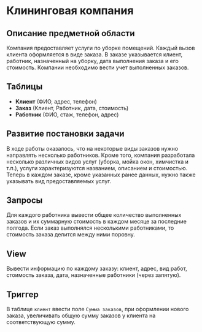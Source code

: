 # Клининговая компания

## Описание предметной области
Компания предоставляет услуги по уборке помещений. Каждый вызов клиента оформляется  в  виде  заказа.  В  заказе  указывается  клиент,  работник, назначенный на уборку, дата выполнения заказа и его стоимость. Компании необходимо вести учет выполненных заказов.

## Таблицы
* **Клиент** (ФИО, адрес, телефон)
* **Заказ** (Клиент, Работник, дата, стоимость)
* **Работник** (ФИО, стаж, телефон, адрес)

## Развитие постановки задачи
В ходе работы оказалось, что на некоторые виды заказов нужно направлять несколько  работников.  Кроме  того,  компания разработала  несколько различных  видов услуг  (уборка,  мойка  окон,  химчистка  и  т.п.),  услуги характеризуются  названием,  описанием  и  стоимостью.  Теперь  в  каждом заказе,  кроме  указанных  ранее  данных,  нужно  также  указывать  вид предоставляемых услуг.

## Запросы
Для каждого работника вывести общее количество выполненных заказов и их суммарную стоимость в каждом месяце за последние полгода. Если заказ выполнялся несколькими работниками, то стоимость заказа делится между ними поровну.

## View
Вывести информацию по каждому заказу: клиент, адрес, вид работ, стоимость заказа, дата, назначенные работники (через запятую).

## Триггер
В таблице `клиент` ввести поле `Сумма заказов`, при оформлении нового заказа, увеличивать общую сумму заказов у клиента на соответствующую сумму.
